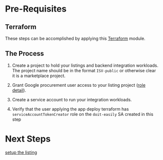 # Pre-Requisites

## Terraform

These steps can be accomplished by applying this [Terraform](../terraform/setup/) module.

## The Process

1. Create a project to hold your listings and backend integration workloads. The project name should be in the format `ISV-public` or otherwise clear it is a marketplace project.

1. Grant Google procurement user access to your listing project ([role detail](../terraform/setup/iam.tf)).

1. Create a service account to run your integration workloads.

1. Verify that the user applying the app deploy terraform has `serviceAccountTokenCreator` role on the `doit-easily` SA created in this step



# Next Steps

[setup the listing](2-setup-the-listing.md)